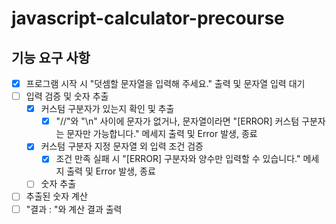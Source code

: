 # javascript-calculator-precourse

## 기능 요구 사항
- [x] 프로그램 시작 시 "덧셈할 문자열을 입력해 주세요." 출력 및 문자열 입력 대기
- [ ] 입력 검증 및 숫자 추출
  - [x] 커스텀 구분자가 있는지 확인 및 추출
    - [x] "//"와 "\n" 사이에 문자가 없거나, 문자열이라면 "[ERROR] 커스텀 구분자는 문자만 가능합니다." 메세지 출력 및 Error 발생, 종료
  - [x] 커스텀 구분자 지정 문자열 외 입력 조건 검증
    - [x] 조건 만족 실패 시 "[ERROR] 구분자와 양수만 입력할 수 있습니다." 메세지 출력 및 Error 발생, 종료
  - [ ] 숫자 추출
- [ ] 추출된 숫자 계산
- [ ] "결과 : "와 계산 결과 출력